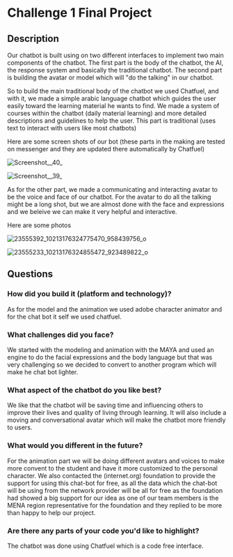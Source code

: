 # Challenge 1 Final Project

## Description

Our chatbot is built using on two different interfaces to implement two main components of the chatbot.
The first part is the body of the chatbot, the AI, the response system and basically the traditional chatbot.
The second part is building the avatar or model which will "do the talking" in our chatbot.

So to build the main traditional body of the chatbot we used Chatfuel, and with it, we made a simple arabic language 
chatbot which guides the user easily toward the learning material he wants to find. We made a system of courses within the chatbot (daily 
material learning) and more detailed descriptions and guidelines to help the user.
This part is traditional (uses text to interact with users like most chatbots)

Here are some screen shots of our bot (these parts in the making are tested on messenger 
and they are updated there automatically by Chatfuel)

![Screenshot__40_](images/Screenshot__40_.png)

![Screenshot__39_](images/Screenshot__39_.png)

As for the other part, we made a communicating and interacting avatar to be the voice and face of our chatbot.
For the avatar to do all the talking might be a long shot, but we are almost done with the face and expressions and 
we beleive we can make it very helpful and interactive.

Here are some photos

![23555392_10213176324775470_958439756_o](images/23555392_10213176324775470_958439756_o.png)

![23555233_10213176324855472_923489822_o](images/23555233_10213176324855472_923489822_o.png)

## Questions

### How did you build it (platform and technology)?

As for the model and the animation we used adobe character animator and for the chat bot it self we used chatfuel.

### What challenges did you face?

We started with the modeling and animation with the MAYA and used an engine to do the facial expressions
and the body language but that was very challenging so we decided to convert to another program which will make he chat bot lighter.

### What aspect of the chatbot do you like best? 

We like that the chatbot  will be saving time and influencing others to improve their lives and quality of living through learning.
It will also include a moving and conversational avatar which will make the chatbot more friendly to users.

### What would you different in the future? 

For the animation part we will be doing different avatars and voices to make more convent to the student and have it more customized to the personal character.
We also contacted the (internet.org) foundation to provide the support for using this chat-bot for free,
as all the data which the chat-bot will be using from the network provider will be all for free as the foundation had showed
a big support for our idea as one of our team members is the MENA region representative for the foundation and they replied to be more than happy to help our project.

### Are there any parts of your code you'd like to highlight?

The chatbot was done using Chatfuel which is a code free interface.
